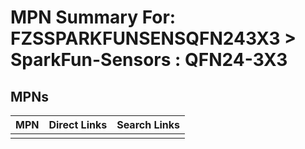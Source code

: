 



# MPN Summary For: FZSSPARKFUNSENSQFN243X3 > SparkFun-Sensors : QFN24-3X3

## MPNs
  

|MPN|Direct Links|Search Links|
| :--- | :--- | :--- |
||||
